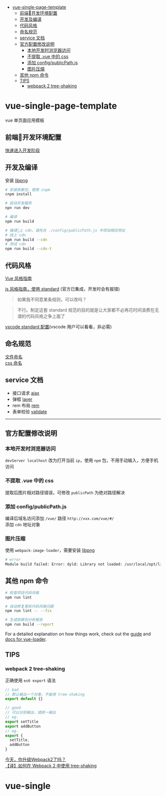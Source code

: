 - [vue-single-page-template](#vue-single-page-template)
  - [前端开发环境配置](#%E5%89%8D%E7%AB%AF%08%E5%BC%80%E5%8F%91%E7%8E%AF%E5%A2%83%E9%85%8D%E7%BD%AE)
  - [开发及编译](#%E5%BC%80%E5%8F%91%E5%8F%8A%E7%BC%96%E8%AF%91)
  - [代码风格](#%E4%BB%A3%E7%A0%81%E9%A3%8E%E6%A0%BC)
  - [命名规范](#%E5%91%BD%E5%90%8D%E8%A7%84%E8%8C%83)
  - [service 文档](#service-%E6%96%87%E6%A1%A3)
  - [官方配置修改说明](#%E5%AE%98%E6%96%B9%E9%85%8D%E7%BD%AE%E4%BF%AE%E6%94%B9%E8%AF%B4%E6%98%8E)
    - [本地开发时浏览器访问](#%E6%9C%AC%E5%9C%B0%E5%BC%80%E5%8F%91%E6%97%B6%E6%B5%8F%E8%A7%88%E5%99%A8%E8%AE%BF%E9%97%AE)
    - [不提取 .vue 中的 css](#%E4%B8%8D%E6%8F%90%E5%8F%96-vue-%E4%B8%AD%E7%9A%84-css)
    - [添加 config/publicPath.js](#%E6%B7%BB%E5%8A%A0-configpublicpathjs)
    - [图片压缩](#%E5%9B%BE%E7%89%87%E5%8E%8B%E7%BC%A9)
  - [其他 npm 命令](#%E5%85%B6%E4%BB%96-npm-%E5%91%BD%E4%BB%A4)
  - [TIPS](#tips)
    - [webpack 2 tree-shaking](#webpack-2-tree-shaking)

# vue-single-page-template
vue 单页面应用模板

## 前端开发环境配置
[快速进入开发阶段](./docs/FE-ENV.md)

## 开发及编译
安装 [libpng](https://www.npmjs.com/package/image-webpack-loader#libpng-issues)

```bash
# 安装依赖包，使用 cnpm
cnpm install

# 启动开发服务
npn run dev

# 编译
npm run build

# 编译上 cdn，请先在 ./config/publicPath.js 中添加相应地址
# 线上 cdn
npm run build --cdn
# 测试 cdn
npm run build --cdn-t
```

## 代码风格
[Vue 风格指南](https://cn.vuejs.org/v2/style-guide/)  

[js 风格指南，使用 standard](https://github.com/standard/standard/blob/master/docs/README-zhcn.md) (官方已集成，开发时会有报错)  

> 如果我不同意某条规则，可以改吗？

> 不行。制定这套 standard 规范的目的就是让大家都不必再花时间浪费在无谓的代码风格之争上面了

[vscode standard 配置](./docs/vscode-standard.md)(vscode 用户可以看看，非必需)

## 命名规范
[文件命名](./docs/name-file.md)  
[css 命名](./docs/name-css.md)

## service 文档
- 接口请求 [ajax](./docs/service/ajax.md)
- 弹框 [layer](./docs/service/layer.md)
- rem 布局 [rem](./docs/service/rem.md)
- 表单校验 [validate](./docs/service/validate.md)

---

## 官方配置修改说明

### 本地开发时浏览器访问
`devServer localhost` 改为打开当前 `ip`，使用 `npm` 包，不用手动输入，方便手机访问

### 不提取 .vue 中的 css
提取后图片相对路径错误，可修改 `publicPath` 为绝对路径解决

### 添加 config/publicPath.js
编译后域名访问添加 `/vue/` 路径 `http://xxx.com/vue/#/`  
添加 `cdn` 地址对象

### 图片压缩
使用 `webpack-image-loader`，需要安装 [libpng](https://www.npmjs.com/package/image-webpack-loader#libpng-issues)

```zsh
# error
Module build failed: Error: dyld: Library not loaded: /usr/local/opt/libpng/lib/libpng16.16.dylib
```

## 其他 npm 命令

``` bash
# 检查项目代码风格
npm run lint

# 自动修复某些代码风格问题
npm run lint -- --fix

# 生成依赖包分析报告
npm run build --report
```

For a detailed explanation on how things work, check out the [guide](http://vuejs-templates.github.io/webpack/) and [docs for vue-loader](http://vuejs.github.io/vue-loader).


## TIPS
### webpack 2 tree-shaking
正确使用 `es6 export` 语法  
```js
// bad
// 默认输出一个对象，不能用 tree-shaking
export default {}

// good
// 可以分别输出，或统一输出
// eg.
export setTitle
export addButton
// eg.
export {
  setTitle,
  addButton
}
```
[今天，你升级Webpack2了吗？](http://www.aliued.com/?p=4060)  
[【译】如何在 Webpack 2 中使用 tree-shaking](https://juejin.im/post/599bc13b6fb9a024a370f4ec)
# vue-single
